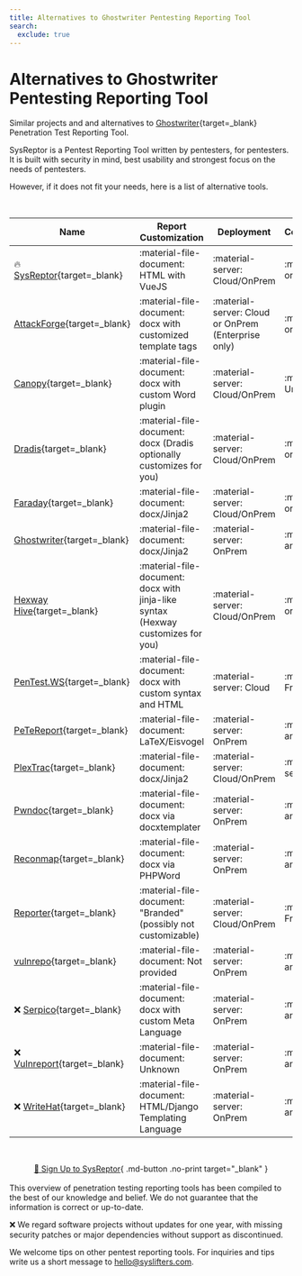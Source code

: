 ```yaml
---
title: Alternatives to Ghostwriter Pentesting Reporting Tool
search:
  exclude: true
---
```


# Alternatives to Ghostwriter Pentesting Reporting Tool


Similar projects and and alternatives to [Ghostwriter](https://github.com/GhostManager/Ghostwriter){target=_blank} Penetration Test Reporting Tool.


SysReptor is a Pentest Reporting Tool written by pentesters, for pentesters. It is built with security in mind, best usability and strongest focus on the needs of pentesters.

However, if it does not fit your needs, here is a list of alternative tools.  

<br>

| Name | Report Customization | Deployment | Costs/User/Month |
| - | - | - | - |
| 🔥 [SysReptor](https://docs.sysreptor.com){target=_blank} | :material-file-document: HTML with VueJS | :material-server: Cloud/OnPrem | :material-tag: Free or € 50 |
|  [AttackForge](https://attackforge.com/){target=_blank} | :material-file-document: docx with customized template tags | :material-server: Cloud or OnPrem (Enterprise only) | :material-tag: Free or $ 30 to $ 50 |
|  [Canopy](https://www.checksec.com/canopy.html){target=_blank} | :material-file-document: docx with custom Word plugin | :material-server: Cloud/OnPrem | :material-tag: Unknown |
|  [Dradis](https://dradisframework.com/){target=_blank} | :material-file-document: docx (Dradis optionally customizes for you) | :material-server: Cloud/OnPrem | :material-tag: Free or $ 79 or $ 149 |
|  [Faraday](https://faradaysec.com/){target=_blank} | :material-file-document: docx/Jinja2 | :material-server: Cloud/OnPrem | :material-tag: Free or from $ 120 |
|  [Ghostwriter](https://github.com/GhostManager/Ghostwriter){target=_blank} | :material-file-document: docx/Jinja2 | :material-server: OnPrem | :material-tag: Free and Open Source |
|  [Hexway Hive](https://hexway.io/hive/){target=_blank} | :material-file-document: docx with jinja-like syntax (Hexway customizes for you) | :material-server: Cloud/OnPrem | :material-tag: Free or $ 78 |
|  [PenTest.WS](https://pentest.ws/){target=_blank} | :material-file-document: docx with custom syntax and HTML | :material-server: Cloud | :material-tag: From $ 4.95 |
|  [PeTeReport](https://github.com/1modm/petereport){target=_blank} | :material-file-document: LaTeX/Eisvogel | :material-server: OnPrem | :material-tag: Free and Open Source |
|  [PlexTrac](https://plextrac.com/){target=_blank} | :material-file-document: docx/Jinja2 | :material-server: Cloud/OnPrem | :material-tag: Top secret |
|  [Pwndoc](https://github.com/pwndoc/pwndoc){target=_blank} | :material-file-document: docx via docxtemplater | :material-server: OnPrem | :material-tag: Free and Open Source |
|  [Reconmap](https://github.com/reconmap/reconmap){target=_blank} | :material-file-document: docx via PHPWord | :material-server: OnPrem | :material-tag: Free and Open Source |
|  [Reporter](https://securityreporter.app/){target=_blank} | :material-file-document: "Branded" (possibly not customizable) | :material-server: Cloud/OnPrem | :material-tag: From $ 160 |
|  [vulnrepo](https://vulnrepo.com/){target=_blank} | :material-file-document: Not provided | :material-server: OnPrem | :material-tag: Free and Open Source |
| ❌ [Serpico](https://github.com/SerpicoProject/Serpico){target=_blank} | :material-file-document: docx with custom Meta Language | :material-server: OnPrem | :material-tag: Free and Open Source |
| ❌ [Vulnreport](https://github.com/salesforce/vulnreport){target=_blank} | :material-file-document: Unknown | :material-server: OnPrem | :material-tag: Free and Open Source |
| ❌ [WriteHat](https://github.com/blacklanternsecurity/writehat){target=_blank} | :material-file-document: HTML/Django Templating Language | :material-server: OnPrem | :material-tag: Free and Open Source |



<br><div style="text-align:center">[:rocket: Sign Up to SysReptor](#){ .md-button .no-print target="_blank" }</div>
<br>
This overview of penetration testing reporting tools has been compiled to the best of our knowledge and belief. We do not guarantee that the information is correct or up-to-date.

❌ We regard software projects without updates for one year, with missing security patches or major dependencies without support as discontinued.

We welcome tips on other pentest reporting tools.
For inquiries and tips write us a short message to hello@syslifters.com.

